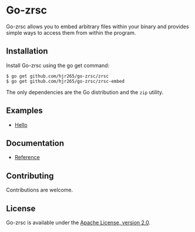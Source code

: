 # Go-zrsc

Go-zrsc allows you to embed arbitrary files within your binary and provides simple ways to access them from within the program.

## Installation

Install Go-zrsc using the go get command:

    $ go get github.com/hjr265/go-zrsc/zrsc
    $ go get github.com/hjr265/go-zrsc/zrsc-embed

The only dependencies are the Go distribution and the `zip` utility.

## Examples

- [Hello](examples/hello)

## Documentation

- [Reference](http://godoc.org/github.com/hjr265/go-zrsc/zrsc)

## Contributing

Contributions are welcome.

## License

Go-zrsc is available under the [Apache License, version 2.0](http://www.apache.org/licenses/LICENSE-2.0.html).
